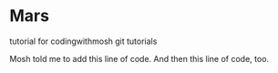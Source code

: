 # Mars
tutorial for codingwithmosh git tutorials

Mosh told me to add this line of code.
And then this line of code, too.
